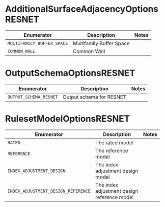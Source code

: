 # AdditionalSurfaceAdjacencyOptionsRESNET
|         Enumerator         |       Description        | Notes |
| -------------------------- | ------------------------ | ----- |
| `MULTIFAMILY_BUFFER_SPACE` | Multifamily Buffer Space |       |
| `COMMON_WALL`              | Common Wall              |       |

# OutputSchemaOptionsRESNET
|       Enumerator       |       Description        | Notes |
| ---------------------- | ------------------------ | ----- |
| `OUTPUT_SCHEMA_RESNET` | Output schema for RESNET |       |

# RulesetModelOptionsRESNET
|             Enumerator              |                 Description                 | Notes |
| ----------------------------------- | ------------------------------------------- | ----- |
| `RATED`                             | The rated model                             |       |
| `REFERENCE`                         | The reference model                         |       |
| `INDEX_ADJUSTMENT_DESIGN`           | The index adjustment design model           |       |
| `INDEX_ADJUSTMENT_DESIGN_REFERENCE` | The index adjustment design reference model |       |

